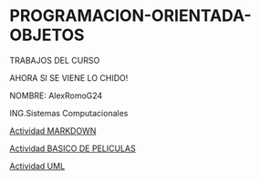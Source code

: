 # PROGRAMACION-ORIENTADA-OBJETOS
TRABAJOS DEL CURSO

AHORA SI SE VIENE LO CHIDO!

NOMBRE: AlexRomoG24

ING.Sistemas Computacionales

[Actividad MARKDOWN](https://github.com/AlexRomoG24/PROGRAMACION-ORIENTADA-OBJETOS/tree/master/SETUP)

[Actividad BASICO DE PELICULAS](https://github.com/AlexRomoG24/PROGRAMACION-ORIENTADA-OBJETOS/tree/master/Peliculas)

[Actividad UML](https://github.com/AlexRomoG24/PROGRAMACION-ORIENTADA-OBJETOS/tree/master/UML)